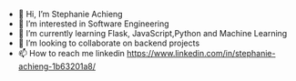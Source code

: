 - 👋 Hi, I’m Stephanie Achieng
- 👀 I’m interested in Software Engineering
- 🌱 I’m currently learning Flask, JavaScript,Python and Machine Learning
- 💞️ I’m looking to collaborate on backend projects
- 📫 How to reach me linkedin https://www.linkedin.com/in/stephanie-achieng-1b63201a8/

<!---
Achieng45/Achieng45 is a ✨ special ✨ repository because its `README.md` (this file) appears on your GitHub profile.
You can click the Preview link to take a look at your changes.
--->
